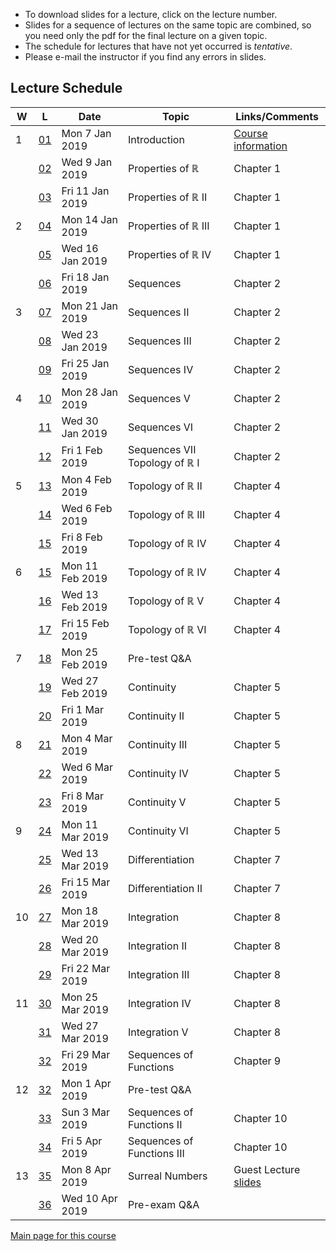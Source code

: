 * To download slides for a lecture, click on the lecture number.
* Slides for a sequence of lectures on the same topic are combined, so you need only the pdf for the final lecture on a given topic.
* The schedule for lectures that have not yet occurred is _tentative_.
* Please e-mail the instructor if you find any errors in slides.

## Lecture Schedule

| W | L | Date | Topic | Links/Comments |
|---|---|------|-------|----------------|
| 1 | [01](3al01_2019.pdf) | Mon 7 Jan 2019 | Introduction |  [Course information](../handouts/3ainfo_2019.pdf) |
|  | [02](3al02_2019.pdf) | Wed 9 Jan 2019 | Properties of &#8477; |  Chapter 1 |
|  | [03](3al03_2019.pdf) | Fri 11 Jan 2019 | Properties of &#8477; II |  Chapter 1 |
| 2 | [04](3al04_2019.pdf) | Mon 14 Jan 2019 | Properties of &#8477; III |  Chapter 1 |
|  | [05](3al05_2019.pdf) | Wed 16 Jan 2019 | Properties of &#8477; IV |  Chapter 1 |
|  | [06](3al06_2019.pdf) | Fri 18 Jan 2019 | Sequences |  Chapter 2 |
| 3 | [07](3al07_2019.pdf) | Mon 21 Jan 2019 | Sequences II |  Chapter 2 |
|  | [08](3al08_2019.pdf) | Wed 23 Jan 2019 | Sequences III |  Chapter 2 |
|  | [09](3al09_2019.pdf) | Fri 25 Jan 2019 | Sequences IV |  Chapter 2 |
| 4 | [10](3al10_2019.pdf) | Mon 28 Jan 2019 | Sequences V |  Chapter 2 |
|  | [11](3al11_2019.pdf) | Wed 30 Jan 2019 | Sequences VI |  Chapter 2 |
|  | [12](3al12_2019.pdf) | Fri 1 Feb 2019 | Sequences VII<br>Topology of &#8477; I |  Chapter 2 |
| 5 | [13](3al13_2019.pdf) | Mon 4 Feb 2019 | Topology of &#8477; II | Chapter 4 |
|  | [14](3al14_2019.pdf) | Wed 6 Feb 2019 | Topology of &#8477; III | Chapter 4 |
|  | [15](3al15_2019.pdf) | Fri 8 Feb 2019 | Topology of &#8477; IV | Chapter 4 |
| 6 | [15](3al15_2019.pdf) | Mon 11 Feb 2019 | Topology of &#8477; IV | Chapter 4 |
|  | [16](3al16_2019.pdf) | Wed 13 Feb 2019 | Topology of &#8477; V | Chapter 4 |
|  | [17](3al17_2019.pdf) | Fri 15 Feb 2019 | Topology of &#8477; VI | Chapter 4 |
| 7 | [18](3al18_2019.pdf) | Mon 25 Feb 2019 | Pre-test Q&A |  |
|  | [19](3al19_2019.pdf) | Wed 27 Feb 2019 | Continuity | Chapter 5 |
|  | [20](3al20_2019.pdf) | Fri 1 Mar 2019 | Continuity II | Chapter 5 |
| 8 | [21](3al21_2019.pdf) | Mon 4 Mar 2019 | Continuity III | Chapter 5 |
|  | [22](3al22_2019.pdf) | Wed 6 Mar 2019 | Continuity IV | Chapter 5 |
|  | [23](3al23_2019.pdf) | Fri 8 Mar 2019 | Continuity V | Chapter 5 |
| 9 | [24](3al24_2019.pdf) | Mon 11 Mar 2019 | Continuity VI | Chapter 5 |
|  | [25](3al25_2019.pdf) | Wed 13 Mar 2019 | Differentiation | Chapter 7 |
|  | [26](3al26_2019.pdf) | Fri 15 Mar 2019 | Differentiation II | Chapter 7 |
| 10 | [27](3al27_2019.pdf) | Mon 18 Mar 2019 | Integration | Chapter 8 |
|  | [28](3al28_2019.pdf) | Wed 20 Mar 2019 | Integration II | Chapter 8 |
|  | [29](3al29_2019.pdf) | Fri 22 Mar 2019 | Integration III | Chapter 8 |
| 11 | [30](3al30_2019.pdf) | Mon 25 Mar 2019 | Integration IV | Chapter 8 |
|  | [31](3al31_2019.pdf) | Wed 27 Mar 2019 | Integration V | Chapter 8 |
|  | [32](3al32_2019.pdf) | Fri 29 Mar 2019 | Sequences of Functions | Chapter 9 |
| 12 | [32](3al32_2019.pdf) | Mon 1 Apr 2019 | Pre-test Q&A |  |
|  | [33](3al33_2019.pdf) | Sun 3 Mar 2019 | Sequences of Functions II | Chapter 10 |
|  | [34](3al34_2019.pdf) | Fri 5 Apr 2019 | Sequences of Functions III | Chapter 10 |
| 13 | [35](3al35_2019.pdf) | Mon 8 Apr 2019 | Surreal Numbers | Guest Lecture<br>[slides](./surreal2019.pdf) |
|  | [36](3al36_2019.pdf) | Wed 10 Apr 2019 | Pre-exam Q&A |  |

[Main page for this course](https://davidearn.github.io/math3a/)
